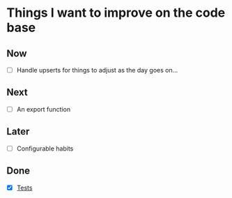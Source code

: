 # Things I want to improve on the code base

## Now
- [ ] Handle upserts for things to adjust as the day goes on...

## Next
- [ ] An export function

## Later
- [ ] Configurable habits


## Done
- [X] [Tests](https://github.com/vdavez/habits/commit/f571b5c4f59052b8d3a042c1db39c061e7baa266)